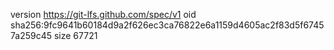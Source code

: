 version https://git-lfs.github.com/spec/v1
oid sha256:9fc9641b60184d9a2f626ec3ca76822e6a1159d4605ac2f83d5f67457a259c45
size 67721
